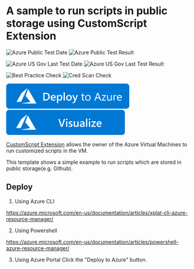 # A sample to run scripts in public storage using CustomScript Extension

![Azure Public Test Date](https://azurequickstartsservice.blob.core.windows.net/badges/201-customscript-extension-public-storage-on-ubuntu/PublicLastTestDate.svg)
![Azure Public Test Result](https://azurequickstartsservice.blob.core.windows.net/badges/201-customscript-extension-public-storage-on-ubuntu/PublicDeployment.svg)

![Azure US Gov Last Test Date](https://azurequickstartsservice.blob.core.windows.net/badges/201-customscript-extension-public-storage-on-ubuntu/FairfaxLastTestDate.svg)
![Azure US Gov Last Test Result](https://azurequickstartsservice.blob.core.windows.net/badges/201-customscript-extension-public-storage-on-ubuntu/FairfaxDeployment.svg)

![Best Practice Check](https://azurequickstartsservice.blob.core.windows.net/badges/201-customscript-extension-public-storage-on-ubuntu/BestPracticeResult.svg)
![Cred Scan Check](https://azurequickstartsservice.blob.core.windows.net/badges/201-customscript-extension-public-storage-on-ubuntu/CredScanResult.svg)

[![Deploy To Azure](https://raw.githubusercontent.com/Azure/azure-quickstart-templates/master/1-CONTRIBUTION-GUIDE/images/deploytoazure.svg?sanitize=true)](https://portal.azure.com/#create/Microsoft.Template/uri/https%3A%2F%2Fraw.githubusercontent.com%2FAzure%2Fazure-quickstart-templates%2Fmaster%2F201-customscript-extension-public-storage-on-ubuntu%2Fazuredeploy.json)  [![Visualize](https://raw.githubusercontent.com/Azure/azure-quickstart-templates/master/1-CONTRIBUTION-GUIDE/images/visualizebutton.svg?sanitize=true)](http://armviz.io/#/?load=https%3A%2F%2Fraw.githubusercontent.com%2FAzure%2Fazure-quickstart-templates%2Fmaster%2F201-customscript-extension-public-storage-on-ubuntu%2Fazuredeploy.json)

[CustomScript Extension](https://github.com/Azure/azure-linux-extensions/tree/master/CustomScript) allows the owner of the Azure Virtual Machines to run customized scripts in the VM.

This template shows a simple example to run scripts which are stored in public storage(e.g. Github).

## Deploy

1. Using Azure CLI

  https://azure.microsoft.com/en-us/documentation/articles/xplat-cli-azure-resource-manager/

2. Using Powershell

  https://azure.microsoft.com/en-us/documentation/articles/powershell-azure-resource-manager/

3. Using Azure Portal
  Click the "Deploy to Azure" button.


